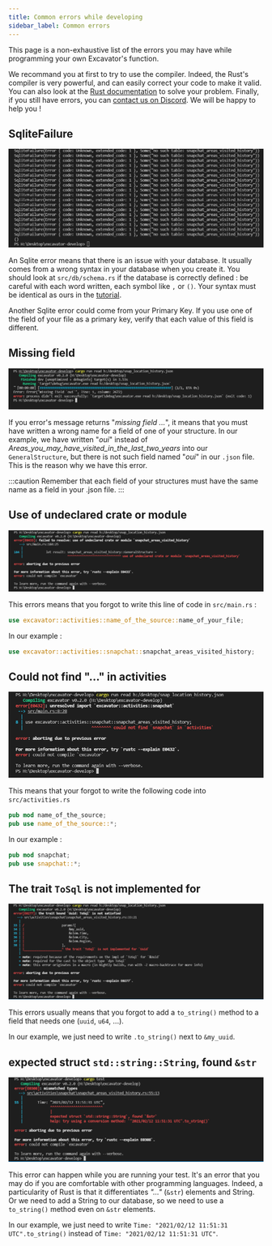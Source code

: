 ```yaml
---
title: Common errors while developing
sidebar_label: Common errors
---
```


This page is a non-exhaustive list of the errors you may have while programming your own Excavator's function.

We recommand you at first to try to use the compiler. Indeed, the Rust's compiler is very powerful, and can easily correct your code to make it valid.
You can also look at the [Rust documentation](https://doc.rust-lang.org/book/) to solve your problem.
Finally, if you still have errors, you can [contact us on Discord](https://discord.gg/HPFF83fTR4). We will be happy to help you !

## SqliteFailure

![img](./sqlite.png)

An Sqlite error means that there is an issue with your database. It usually comes from a wrong syntax in your database when you create it. You should look at `src/db/schema.rs` if the database is correctly defined : be careful with each word written, each symbol like `,` or `()`. Your syntax must be identical as ours in the [tutorial](../tutorial/index.md).

Another Sqlite error could come from your Primary Key. If you use one of the field of your file as a primary key, verify that each value of this field is different.

## Missing field

![img](./unknown_field.png)

If you error's message returns "*missing field ...*", it means that you must have written a wrong name for a field of one of your structure. In our example, we have written "*oui*" instead of *Areas_you_may_have_visited_in_the_last_two_years* into our `GeneralStructure`, but there is not such field named "*oui*" in our `.json` file. This is the reason why we have this error.

:::caution
Remember that each field of your structures must have the same name as a field in your .json file.
:::

## Use of undeclared crate or module

![img](./undeclared_crate.png)

This errors means that you forgot to write this line of code in `src/main.rs` :

```rust
use excavator::activities::name_of_the_source::name_of_your_file;
```

In our example :

```rust
use excavator::activities::snapchat::snapchat_areas_visited_history;
```

## Could not find "..." in activities

![img](./not_found.png)

This means that your forgot to write the following code into `src/activities.rs`

```rust
pub mod name_of_the_source;
pub use name_of_the_source::*;
```

In our example :

```rust
pub mod snapchat;
pub use snapchat::*;
```

## The trait `ToSql` is not implemented for

![img](./trait_sql.png)

This errors usually means that you forgot to add a `to_string()` method to a field that needs one (`uuid`, `u64`, ...).

In our example, we just need to write `.to_string()` next to `&my_uuid`.

## expected struct `std::string::String`, found `&str`

![img](./expected_string.png)

This error can happen while you are running your test. It's an error that you may do if you are comfortable with other programming languages. Indeed, a particularity of Rust is that it differentiates *"..."* (`&str`) elements and String. Or we need to add a String to our database, so we need to use a `to_string()` method even on `&str` elements.

In our example, we just need to write `Time: "2021/02/12 11:51:31 UTC".to_string()` instead of `Time: "2021/02/12 11:51:31 UTC"`.
